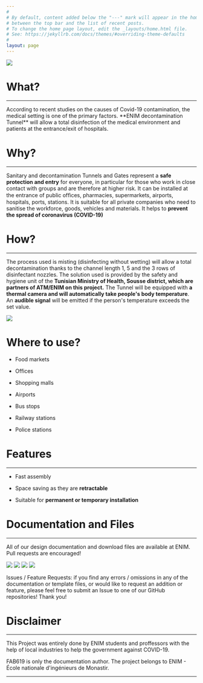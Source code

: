 ```yaml
---
#
# By default, content added below the "---" mark will appear in the home page
# between the top bar and the list of recent posts.
# To change the home page layout, edit the _layouts/home.html file.
# See: https://jekyllrb.com/docs/themes/#overriding-theme-defaults
#
layout: page
---
```


  <img src="/Disinfection-Tunnel/assets/Media/1.JPG" class="center">

# What?
<hr />
According to recent studies on the causes of Covid-19 contamination, the medical setting is one of the primary factors. **ENIM decontamination Tunnel** will allow a total disinfection of the medical environment and patients at the entrance/exit of hospitals.


# Why?
<hr />

Sanitary and decontamination Tunnels and Gates represent a **safe protection and entry** for everyone, in particular for those who work in close contact with groups and are therefore at higher risk. It can be installed at the entrance of public ofﬁces, pharmacies, supermarkets, airports, hospitals, ports, stations. It is suitable for all private companies who need to sanitise the workforce, goods, vehicles and materials. It helps to **prevent the spread of coronavirus (COVID-19)**

# How?
<hr />


The process used is misting (disinfecting without wetting) will allow a total decontamination thanks to the channel length 1, 5 and the 3 rows of disinfectant nozzles. The solution used is provided by the safety and hygiene unit of the **Tunisian Ministry of Health, Sousse district, which are partners of ATM/ENIM on this project.**
The Tunnel will be equipped with **a thermal camera and will automatically take people's body temperature**. An **audible signal** will be emitted if the person's temperature exceeds the set value.

<img src="/Disinfection-Tunnel/assets/Media/5.jpg" class="center">



# Where to use?

* Food markets

* Offices

* Shopping malls

* Airports

* Bus stops

* Railway stations

* Police stations

# Features
<hr />

* Fast assembly

* Space saving as they are **retractable**

* Suitable for **permanent or temporary installation**

# Documentation and Files
<hr />

All of our design documentation and download files are available at ENIM. Pull requests are encouraged!

<img src="/Disinfection-Tunnel/assets/Media/1.JPG" class="center">

<img src="/Disinfection-Tunnel/assets/Media/2.JPG" class="center">

<img src="/Disinfection-Tunnel/assets/Media/3.JPG" class="center">

<img src="/Disinfection-Tunnel/assets/Media/4.JPG" class="center">


Issues / Feature Requests: if you find any errors / omissions in any of the documentation or template files, or would like to request an addition or feature, please feel free to submit an Issue to one of our GitHub repositories! Thank you!


# Disclaimer
<hr />

This Project was entirely done by ENIM students and proffessors with the help of local industries to help the government against COVID-19.

FAB619 is only the documentation author. The project belongs to ENIM - École nationale d'ingénieurs de Monastir.

<hr />

